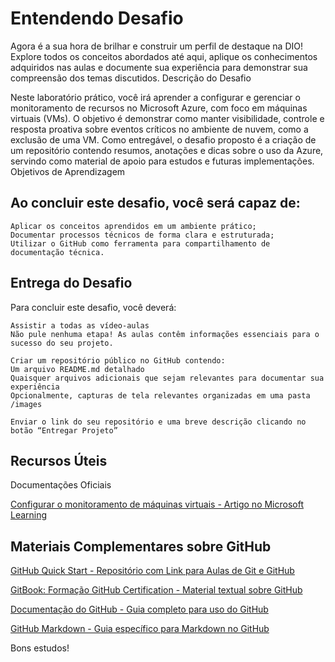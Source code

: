 # Entendendo Desafio 

Agora é a sua hora de brilhar e construir um perfil de destaque na DIO! Explore todos os conceitos abordados até aqui, aplique os conhecimentos adquiridos nas aulas e documente sua experiência para demonstrar sua compreensão dos temas discutidos.
Descrição do Desafio

Neste laboratório prático, você irá aprender a configurar e gerenciar o monitoramento de recursos no Microsoft Azure, com foco em máquinas virtuais (VMs). O objetivo é demonstrar como manter visibilidade, controle e resposta proativa sobre eventos críticos no ambiente de nuvem, como a exclusão de uma VM. Como entregável, o desafio proposto é a criação de um repositório contendo resumos, anotações e dicas sobre o uso da Azure, servindo como material de apoio para estudos e futuras implementações.
Objetivos de Aprendizagem 

## Ao concluir este desafio, você será capaz de: 

    Aplicar os conceitos aprendidos em um ambiente prático;
    Documentar processos técnicos de forma clara e estruturada; 
    Utilizar o GitHub como ferramenta para compartilhamento de documentação técnica. 

## Entrega do Desafio 

Para concluir este desafio, você deverá: 

    Assistir a todas as vídeo-aulas
    Não pule nenhuma etapa! As aulas contêm informações essenciais para o sucesso do seu projeto. 

    Criar um repositório público no GitHub contendo: 
    Um arquivo README.md detalhado 
    Quaisquer arquivos adicionais que sejam relevantes para documentar sua experiência 
    Opcionalmente, capturas de tela relevantes organizadas em uma pasta /images 

    Enviar o link do seu repositório e uma breve descrição clicando no botão “Entregar Projeto” 

## Recursos Úteis 
Documentações Oficiais

[Configurar o monitoramento de máquinas virtuais - Artigo no Microsoft Learning](https://learn.microsoft.com/pt-br/training/modules/configure-monitoring-virtual-machines/)

## Materiais Complementares sobre GitHub 

[GitHub Quick Start - Repositório com Link para Aulas de Git e GitHub](https://github.com/digitalinnovationone/github-quickstart)
        
[GitBook: Formação GitHub Certification - Material textual sobre GitHub](https://www.gitbook.com)

[Documentação do GitHub - Guia completo para uso do GitHub](https://docs.github.com)
        
[GitHub Markdown - Guia específico para Markdown no GitHub](https://guides.github.com/features/mastering-markdown/)
        
Bons estudos!
